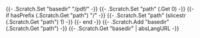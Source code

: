 {{- .Scratch.Set "basedir" "/pdf/" -}}
{{- .Scratch.Set "path" (.Get 0) -}}
{{- if hasPrefix (.Scratch.Get "path") "/" -}}
  {{- .Scratch.Set "path" (slicestr (.Scratch.Get "path") 1) -}}
{{- end -}}
{{- .Scratch.Add "basedir" (.Scratch.Get "path") -}}
{{- .Scratch.Get "basedir" | absLangURL -}}